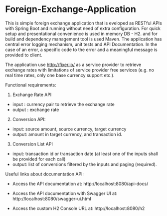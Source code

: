 # Foreign-Exchange-Application

This is simple foreign exchange application that is eveloped as RESTful APIs with Spring Boot and running without need of extra configuration.
For quick setup and presentational convenience is used in memory DB - H2. and for build and dependency management tool is used Maven.
The application has central error logging mechanism, unit tests and API Documentation.
In the case of an error, a specific code to the error and a meaningful message is provided to client. 

The application use http://fixer.io/ as a service provider to retrieve exchange rates with limitations of service provider free services (e.g. no
real time rates, only one base currency support etc.).
   

Functional requirements:
1. Exchange Rate API
 - input : currency pair to retrieve the exchange rate
 - output : exchange rate
2. Conversion API:
 - input: source amount, source currency, target currency
 - output: amount in target currency, and transaction id.
3. Conversion List API
 - input: transaction id or transaction date (at least one of the inputs shall be provided for each call)
 - output: list of conversions filtered by the inputs and paging (required).
 

Useful links about documentation API:

 - Access the API documentation at:
 	http://localhost:8080/api-docs/

 - Access the API documentation with Swagger UI at:
	http://localhost:8080/swagger-ui.html
	
 - Access the custom H2 Console URL at:
 	http://localhost:8080/h2
